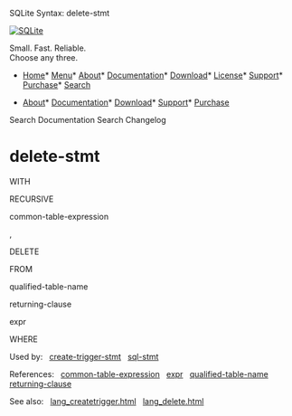 




SQLite Syntax: delete\-stmt




[![SQLite](../images/sqlite370_banner.gif)](../index.html)


Small. Fast. Reliable.  
Choose any three.


* [Home](../index.html)* [Menu](javascript:void(0))* [About](../about.html)* [Documentation](../docs.html)* [Download](../download.html)* [License](../copyright.html)* [Support](../support.html)* [Purchase](../prosupport.html)* [Search](javascript:void(0))




* [About](../about.html)* [Documentation](../docs.html)* [Download](../download.html)* [Support](../support.html)* [Purchase](../prosupport.html)






Search Documentation
Search Changelog







# delete\-stmt










WITH

RECURSIVE





common\-table\-expression






,




DELETE



FROM



qualified\-table\-name



returning\-clause





expr



WHERE














  


Used by:   [create\-trigger\-stmt](./create-trigger-stmt.html)   [sql\-stmt](./sql-stmt.html)  

References:   [common\-table\-expression](./common-table-expression.html)   [expr](./expr.html)   [qualified\-table\-name](./qualified-table-name.html)   [returning\-clause](./returning-clause.html)  

See also:   [lang\_createtrigger.html](../lang_createtrigger.html)   [lang\_delete.html](../lang_delete.html)

